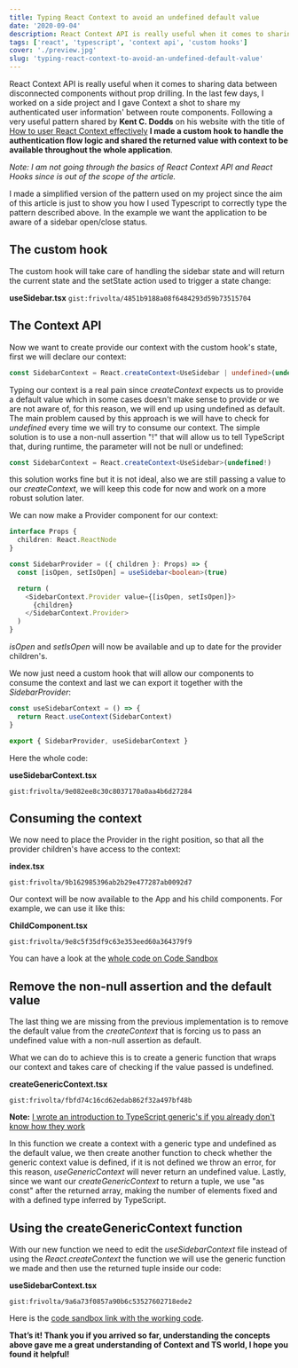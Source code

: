 ```yaml
---
title: Typing React Context to avoid an undefined default value
date: '2020-09-04'
description: React Context API is really useful when it comes to sharing data between disconnected components without prop drilling, here is a way of correctly type the Context API to avoid a default value or a non-null TypeScript assertion.
tags: ['react', 'typescript', 'context api', 'custom hooks']
cover: './preview.jpg'
slug: 'typing-react-context-to-avoid-an-undefined-default-value'
---
```


React Context API is really useful when it comes to sharing data between disconnected components without prop drilling.
In the last few days, I worked on a side project and I gave Context a shot to share my authenticated user information' between route components. Following a very useful pattern shared by **Kent C. Dodds** on his website with the title of <a href="https://kentcdodds.com/blog/how-to-use-react-context-effectively" target="_blank">How to user React Context effectively</a>
**I made a custom hook to handle the authentication flow logic and shared the returned value with context to be available throughout the whole application**.

_Note: I am not going through the basics of React Context API and React Hooks since is out of the scope of the article._

I made a simplified version of the pattern used on my project since the aim of this article is just to show you how I used Typescript to correctly type the pattern described above. In the example we want the application to be aware of a sidebar open/close status.

## The custom hook

The custom hook will take care of handling the sidebar state and will return the current state and the setState action used to trigger a state change:

**useSidebar.tsx**
`gist:frivolta/4851b9188a08f6484293d59b73515704`

## The Context API

Now we want to create provide our context with the custom hook's state, first we will declare our context:

```typescript
const SidebarContext = React.createContext<UseSidebar | undefined>(undefined)
```

Typing our context is a real pain since _createContext_ expects us to provide a default value which in some cases doesn't make sense to provide or we are not aware of, for this reason, we will end up using undefined as default. The main problem caused by this approach is we will have to check for _undefined_ every time we will try to consume our context. The simple solution is to use a non-null assertion "!" that will allow us to tell TypeScript that, during runtime, the parameter will not be null or undefined:

```typescript
const SidebarContext = React.createContext<UseSidebar>(undefined!)
```

this solution works fine but it is not ideal, also we are still passing a value to our _createContext_, we will keep this code for now and work on a more robust solution later.

We can now make a Provider component for our context:

```typescript
interface Props {
  children: React.ReactNode
}

const SidebarProvider = ({ children }: Props) => {
  const [isOpen, setIsOpen] = useSidebar<boolean>(true)

  return (
    <SidebarContext.Provider value={[isOpen, setIsOpen]}>
      {children}
    </SidebarContext.Provider>
  )
}
```

_isOpen_ and _setIsOpen_ will now be available and up to date for the provider children's.

We now just need a custom hook that will allow our components to consume the context and last we can export it together with the _SidebarProvider_:

```typescript
const useSidebarContext = () => {
  return React.useContext(SidebarContext)
}

export { SidebarProvider, useSidebarContext }
```

Here the whole code:

**useSidebarContext.tsx**

`gist:frivolta/9e082ee8c30c8037170a0aa4b6d27284`

## Consuming the context

We now need to place the Provider in the right position, so that all the provider children's have access to the context:

**index.tsx**

`gist:frivolta/9b162985396ab2b29e477287ab0092d7`

Our context will be now available to the App and his child components. For example, we can use it like this:

**ChildComponent.tsx**

`gist:frivolta/9e8c5f35df9c63e353eed60a364379f9`

You can have a look at the <a href="https://codesandbox.io/s/typing-react-context-v1-o2wns" target="_blank">whole code on Code Sandbox</a>

## Remove the non-null assertion and the default value

The last thing we are missing from the previous implementation is to remove the default value from the _createContext_ that is forcing us to pass an undefined value with a non-null assertion as default.

What we can do to achieve this is to create a generic function that wraps our context and takes care of checking if the value passed is undefined.

**createGenericContext.tsx**

`gist:frivolta/fbfd74c16cd62edab862f32a497bf48b`

**Note:** <a href="https://medium.com/@rivoltafilippo/why-you-should-use-generic-types-in-typescript-a-simple-example-4708e69a003b" target="_blank"> I wrote an introduction to TypeScript generic's if you already don't know how they work</a>

In this function we create a context with a generic type and undefined as the default value, we then create another function to check whether the generic context value is defined, if it is not defined we throw an error, for this reason, _useGenericContext_ will never return an undefined value. Lastly, since we want our _createGenericContext_ to return a tuple, we use "as const" after the returned array, making the number of elements fixed and with a defined type inferred by TypeScript.

## Using the createGenericContext function

With our new function we need to edit the _useSidebarContext_ file instead of using the _React.createContext_ the function we will use the generic function we made and then use the returned tuple inside our code:

**useSidebarContext.tsx**

`gist:frivolta/9a6a73f0857a90b6c53527602718ede2`

Here is the <a href="https://codesandbox.io/s/typing-react-context-v2-j1xwe" target="_blank">code sandbox link with the working code</a>.

**That’s it! Thank you if you arrived so far, understanding the concepts above gave me a great understanding of Context and TS world, I hope you found it helpful!**
